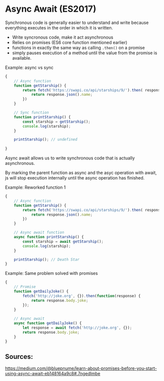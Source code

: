 
# Async Await (ES2017)

Synchronous code is generally easier to understand and write because everything executes in the order in which it is written.

- Write syncronous code, make it act asynchronous
- Relies on promises (ES6 core function mentioned earlier)
- functions in exactly the same way as calling `.then()` on a promise
- simply pauses execution of a method until the value from the promise is available.


Example: async vs sync

```javascript
{
    // Async function
    function getStarship() {
        return fetch('https://swapi.co/api/starships/9/').then( response => {
            return response.json().name;
        })
    }

    // Sync function
    function printStarship() {
        const starship = getStarship();
        console.log(starship);
    }

    printStarship(); // undefined
    
}
```

Async await allows us to write synchronous code that is actually asynchronous.

By marking the parent function as async and the asyc operation with await, js will stop execution internally until the async operation has finished. 

Example: Reworked function 1

```javascript
{
    // Async function
    function getStarship() {
        return fetch('https://swapi.co/api/starships/9/').then( response => {
            return response.json().name;
        })
    }

    // Async await function
    async function printStarship() {
        const starship = await getStarship();
        console.log(starship);
    }

    printStarship(); // Death Star
}
```

Example: Same problem solved with promises

```javascript
{
    // Promise
    function getDailyJoke() {
        fetch('http://joke.org', {}).then(function(response) {
            return response.body.joke;
        });
    }
    
    // Async await
    async function getDailyJoke() {
        let response = await fetch('http://joke.org', {});
        return response.body.joke;
    }
}
```


## Sources:

https://medium.com/@bluepnume/learn-about-promises-before-you-start-using-async-await-eb148164a9c8#.7ngedlmbe